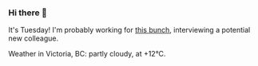 ### Hi there :wave:

It's Tuesday! I'm probably working for [this bunch](https://github.com/kohofinancial), interviewing a potential new colleague.

Weather in Victoria, BC: partly cloudy, at +12°C.
